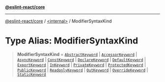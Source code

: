 [**@eslint-react/core**](../../README.md)

***

[@eslint-react/core](../../README.md) / [\<internal\>](../README.md) / ModifierSyntaxKind

# Type Alias: ModifierSyntaxKind

> **ModifierSyntaxKind** = [`AbstractKeyword`](../enumerations/SyntaxKind.md#abstractkeyword) \| [`AccessorKeyword`](../enumerations/SyntaxKind.md#accessorkeyword) \| [`AsyncKeyword`](../enumerations/SyntaxKind.md#asynckeyword) \| [`ConstKeyword`](../enumerations/SyntaxKind.md#constkeyword) \| [`DeclareKeyword`](../enumerations/SyntaxKind.md#declarekeyword) \| [`DefaultKeyword`](../enumerations/SyntaxKind.md#defaultkeyword) \| [`ExportKeyword`](../enumerations/SyntaxKind.md#exportkeyword) \| [`InKeyword`](../enumerations/SyntaxKind.md#inkeyword) \| [`PrivateKeyword`](../enumerations/SyntaxKind.md#privatekeyword) \| [`ProtectedKeyword`](../enumerations/SyntaxKind.md#protectedkeyword) \| [`PublicKeyword`](../enumerations/SyntaxKind.md#publickeyword) \| [`ReadonlyKeyword`](../enumerations/SyntaxKind.md#readonlykeyword) \| [`OutKeyword`](../enumerations/SyntaxKind.md#outkeyword) \| [`OverrideKeyword`](../enumerations/SyntaxKind.md#overridekeyword) \| [`StaticKeyword`](../enumerations/SyntaxKind.md#statickeyword)
